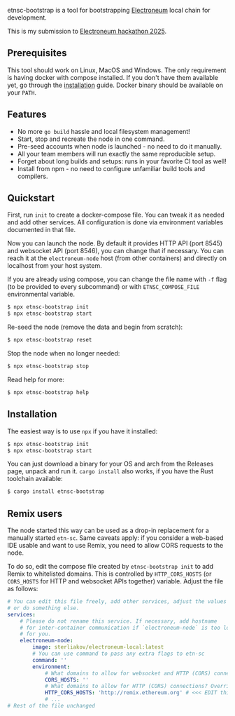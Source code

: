 etnsc-bootstrap is a tool for bootstrapping [Electroneum](https://github.com/electroneum/electroneum-sc)
local chain for development.

This is my submission to [Electroneum hackathon 2025](https://electroneum-hackathon-2025.devpost.com/).

## Prerequisites

This tool should work on Linux, MacOS and Windows. The only requirement is
having docker with compose installed. If you don't have them available
yet, go through the [installation](https://docs.docker.com/engine/install/) guide. Docker binary should be available
on your `PATH`.

## Features

* No more `go build` hassle and local filesystem management!
* Start, stop and recreate the node in one command.
* Pre-seed accounts when node is launched - no need to do it manually.
* All your team members will run exactly the same reproducible setup.
* Forget about long builds and setups: runs in your favorite CI tool as well!
* Install from npm - no need to configure unfamiliar build tools and compilers.

## Quickstart

First, run `init` to create a docker-compose file. You can tweak it as needed
and add other services. All configuration is done via environment variables
documented in that file.

Now you can launch the node. By default it provides HTTP API (port 8545)
and websocket API (port 8546), you can change that if necessary. You can
reach it at the `electroneum-node` host (from other containers) and directly
on localhost from your host system.

If you are already using compose, you can change the file name with `-f` flag
(to be provided to every subcommand) or with `ETNSC_COMPOSE_FILE` environmental
variable.

```bash
$ npx etnsc-bootstrap init
$ npx etnsc-bootstrap start
```

Re-seed the node (remove the data and begin from scratch):

```bash
$ npx etnsc-bootstrap reset
```

Stop the node when no longer needed:

```bash
$ npx etnsc-bootstrap stop
```

Read help for more:

```bash
$ npx etnsc-bootstrap help
```

## Installation

The easiest way is to use `npx` if you have it installed:

```bash
$ npx etnsc-bootstrap init
$ npx etnsc-bootstrap start
```

You can just download a binary for your OS and arch from the Releases page, unpack and run it. `cargo install` also works, if you have the Rust toolchain available:

```bash
$ cargo install etnsc-bootstrap
```

## Remix users

The node started this way can be used as a drop-in replacement for a manually
started `etn-sc`. Same caveats apply: if you consider a web-based IDE usable
and want to use Remix, you need to allow CORS requests to the node.

To do so, edit the compose file created by `etnsc-bootstrap init` to add Remix
to whitelisted domains. This is controlled by `HTTP_CORS_HOSTS` (or `CORS_HOSTS`
for HTTP and websocket APIs together) variable. Adjust the file as follows:

```yaml
# You can edit this file freely, add other services, adjust the values
# or do something else.
services:
    # Please do not rename this service. If necessary, add hostname
    # for inter-container communication if `electroneum-node` is too long
    # for you.
    electroneum-node:
        image: sterliakov/electroneum-local:latest
        # You can use command to pass any extra flags to etn-sc
        command: ''
        environment:
            # What domains to allow for websocket and HTTP (CORS) connections?
            CORS_HOSTS: ''
            # What domains to allow for HTTP (CORS) connections? Overrides CORS_HOSTS
            HTTP_CORS_HOSTS: 'http://remix.ethereum.org' # <<< EDIT this line
            # ...
# Rest of the file unchanged
```
